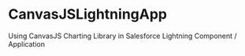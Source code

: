 # CanvasJSLightningApp
Using CanvasJS Charting Library in Salesforce Lightning Component / Application
